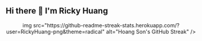 ## Hi there 👋 I'm Ricky Huang

<p align="center">
img src="https://github-readme-streak-stats.herokuapp.com/?user=RickyHuang-png&theme=radical" alt="Hoang Son's GitHub Streak" />
  </a>
</p>

<!--
**RickyHuang-png/RickyHuang-png** is a ✨ _special_ ✨ repository because its `README.md` (this file) appears on your GitHub profile.

Here are some ideas to get you started:

- 🔭 I’m currently working on ...
- 🌱 I’m currently learning ...
- 👯 I’m looking to collaborate on ...
- 🤔 I’m looking for help with ...
- 💬 Ask me about ...
- 📫 How to reach me: ...
- 😄 Pronouns: ...
- ⚡ Fun fact: ...
-->
